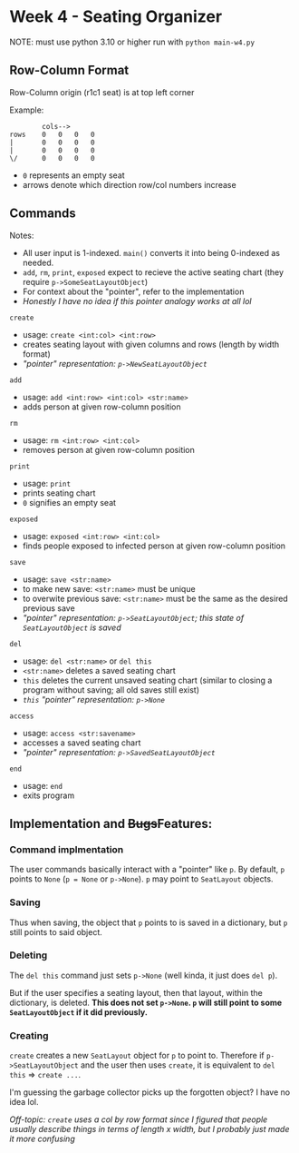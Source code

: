 # Week 4 - Seating Organizer

NOTE: must use python 3.10 or higher
run with `python main-w4.py`

## Row-Column Format

Row-Column origin (r1c1 seat) is at top left corner

Example:
```
        cols-->
rows    0   0   0   0
|       0   0   0   0
|       0   0   0   0
\/      0   0   0   0
```
- `0` represents an empty seat
- arrows denote which direction row/col numbers increase

## Commands

Notes:
- All user input is 1-indexed. `main()` converts it into being 0-indexed as needed.
- `add`, `rm`, `print`, `exposed` expect to recieve the active seating chart (they require `p->SomeSeatLayoutObject`)
- For context about the "pointer", refer to the implementation
- *Honestly I have no idea if this pointer analogy works at all lol*

`create`
- usage: `create <int:col> <int:row>`
- creates seating layout with given columns and rows (length by width format)
- *"pointer" representation: `p->NewSeatLayoutObject`*

`add`
- usage: `add <int:row> <int:col> <str:name>`
- adds person at given row-column position

`rm`
- usage: `rm <int:row> <int:col>`
- removes person at given row-column position

`print`
- usage: `print`
- prints seating chart
- `0` signifies an empty seat

`exposed`
- usage: `exposed <int:row> <int:col>`
- finds people exposed to infected person at given row-column position

`save`
- usage: `save <str:name>`
- to make new save: `<str:name>` must be unique
- to overwite previous save: `<str:name>` must be the same as the desired previous save
- *"pointer" representation: `p->SeatLayoutObject`; this state of `SeatLayoutObject` is saved*

`del`
- usage: `del <str:name>` or `del this`
- `<str:name>` deletes a saved seating chart
- `this` deletes the current unsaved seating chart (similar to closing a program without saving; all old saves still exist)
- *`this` "pointer" representation: `p->None`*

`access`
- usage: `access <str:savename>`
- accesses a saved seating chart
- *"pointer" representation: `p->SavedSeatLayoutObject`*

`end`
- usage: `end`
- exits program

## Implementation and <s>Bugs</s>Features:

### Command implmentation

The user commands basically interact with a "pointer" like `p`. By default, `p` points to `None` (`p = None` or `p->None`). `p` may point to `SeatLayout` objects.

### Saving

Thus when saving, the object that `p` points to is saved in a dictionary, but `p` still points to said object.

### Deleting

The `del this` command just sets `p->None` (well kinda, it just does `del p`).

But if the user specifies a seating layout, then that layout, within the dictionary, is deleted. **This does not set `p->None`. `p` will still point to some `SeatLayoutObject` if it did previously.**

### Creating

`create` creates a new `SeatLayout` object for `p` to point to. Therefore if `p->SeatLayoutObject` and the user then uses `create`, it is equivalent to `del this` => `create ...`.

I'm guessing the garbage collector picks up the forgotten object? I have no idea lol.

*Off-topic: `create` uses a col by row format since I figured that people usually describe things in terms of length x width, but I probably just made it more confusing*
